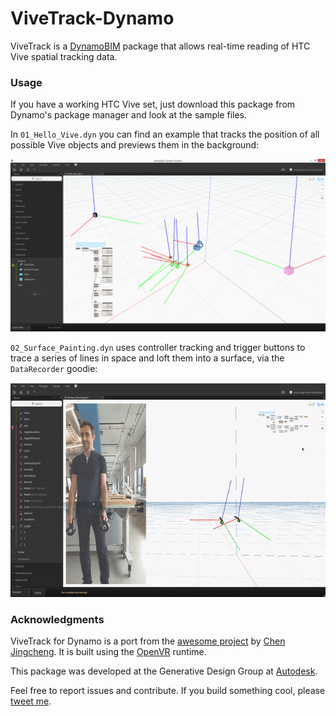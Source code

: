 # ViveTrack-Dynamo

ViveTrack is a [DynamoBIM](http://dynamobim.org/) package that allows real-time reading of HTC Vive spatial tracking data.

### Usage
If you have a working HTC Vive set, just download this package from Dynamo's package manager and look at the sample files.

In `01_Hello_Vive.dyn` you can find an example that tracks the position of all possible Vive objects and previews them in the background:

![](assets/ViveTrackDynamo_banner.png)

`02_Surface_Painting.dyn` uses controller tracking and trigger buttons to trace a series of lines in space and loft them into a surface, via the `DataRecorder` goodie:

<p align="center">
<a href="https://youtu.be/h64ZFtlqzC0"><img width="640" height="343" src="assets/ViveTrackDynamo_surface_sculpting.gif"></a>
</p>

### Acknowledgments
ViveTrack for Dynamo is a port from the [awesome project](https://github.com/ccc159/ViveTrack) by [Chen Jingcheng](https://github.com/ccc159). It is built using the [OpenVR](https://github.com/ValveSoftware/openvr) runtime.

This package was developed at the Generative Design Group at [Autodesk](https://www.autodesk.com).

Feel free to report issues and contribute. If you build something cool, please [tweet me](https://twitter.com/garciadelcast).

